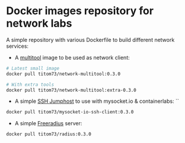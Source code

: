 
# Docker images repository for network labs

A simple repository with various Dockerfile to build different network services:

- A [multitool](multitool) image to be used as network client:

```bash
# Latest small image
docker pull titom73/network-multitool:0.3.0

# With extra tools
docker pull titom73/network-multitool:extra-0.3.0
```

- A simple [SSH Jumphost](mysocket-io-ssh-client) to use with mysocket.io & containerlabs: ``

```bash
docker pull titom73/mysocket-io-ssh-client:0.3.0
```

- A simple [Freeradius](freeradius-server) server:

```bash
docker pull titom73/radius:0.3.0
```
